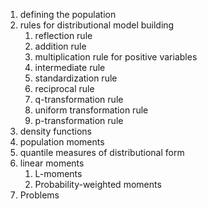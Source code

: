 1. defining the population 
2. rules for distributional model building
	1. reflection rule
	2. addition rule 
	3. multiplication rule for positive variables
	4. intermediate rule 
	5. standardization rule
	6. reciprocal rule 
	7. q-transformation rule
	8. uniform transformation rule
	9. p-transformation rule
3. density functions
4. population moments
5. quantile measures of distributional form
6. linear moments
	1. L-moments
	2. Probability-weighted moments
7. Problems